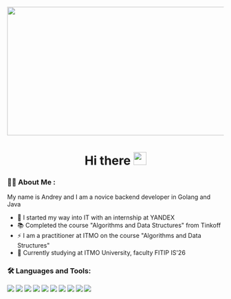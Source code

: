 <br clear="both">

<div align="center">
  <img height="300" width="600" src="https://user-images.githubusercontent.com/74038190/225813708-98b745f2-7d22-48cf-9150-083f1b00d6c9.gif"  />
</div>

###

<h1 align="center">Hi there <img src="https://media.giphy.com/media/hvRJCLFzcasrR4ia7z/giphy.gif" width="30px"/></h1>

<h3 align="left">👩‍💻 About Me :</h3>

<p align="left">My name is Andrey and I am a novice backend developer in Golang and Java</p>

- :telescope: I started my way into IT with an internship at YANDEX
- 📚 Completed the course "Algorithms and Data Structures" from Tinkoff
- ⚡ I am a practitioner at ITMO on the course "Algorithms and Data Structures"
- :book: Сurrently studying at ITMO University, faculty FITIP IS'26

<h3 align="left">🛠 Languages and Tools:</h3>
<div>
  <img src="https://img.shields.io/badge/Golang-black?style=for-the-badge&logo=go&logoColor=white">
  <img src="https://img.shields.io/badge/C++-black?style=for-the-badge&logo=cplusplus&logoColor=white">
  <img src="https://img.shields.io/badge/Java-black?style=for-the-badge&logo=java&logoColor=white">
  <img src="https://img.shields.io/badge/graphql-black?style=for-the-badge&logo=graphql&logoColor=white">
  <img src="https://img.shields.io/badge/docker-black?style=for-the-badge&logo=docker&logoColor=white">
  <img src="https://img.shields.io/badge/gRPC-black?style=for-the-badge&logo=gRPC&logoColor=white">
  <img src="https://img.shields.io/badge/PostgreSQL-black?style=for-the-badge&logo=postgresql&logoColor=white">
  <img src="https://img.shields.io/badge/Kafka-black?style=for-the-badge&logo=apachekafka&logoColor=white">
  <img src="https://img.shields.io/badge/TeamCity-black?style=for-the-badge&logo=teamcity&logoColor=white">
  <img src="https://img.shields.io/badge/git-black?style=for-the-badge&logo=git&logoColor=white">
</div>

